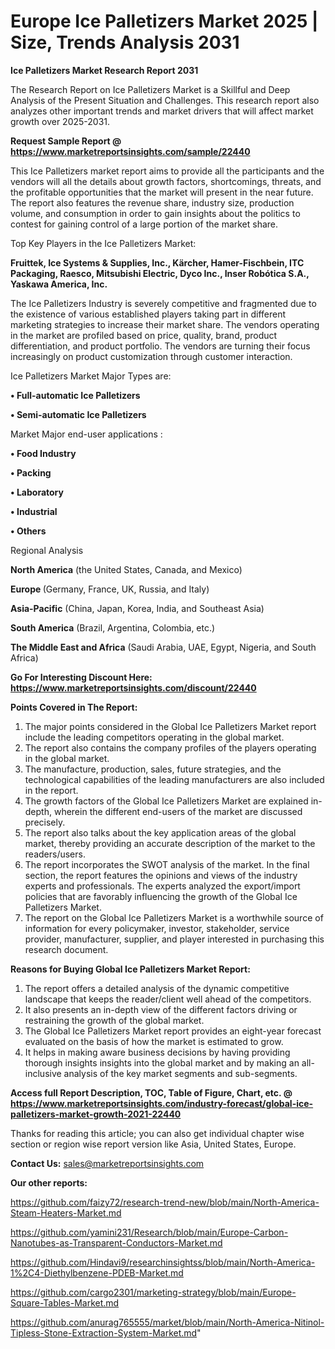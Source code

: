 # Europe Ice Palletizers Market 2025 | Size, Trends Analysis 2031

<strong>Ice Palletizers Market Research Report 2031</strong>

The Research Report on Ice Palletizers Market is a Skillful and Deep Analysis of the Present Situation and Challenges. This research report also analyzes other important trends and market drivers that will affect market growth over 2025-2031.

<strong>Request Sample Report @ <a href=https://www.marketreportsinsights.com/sample/22440>https://www.marketreportsinsights.com/sample/22440</a></strong>

This Ice Palletizers market report aims to provide all the participants and the vendors will all the details about growth factors, shortcomings, threats, and the profitable opportunities that the market will present in the near future. The report also features the revenue share, industry size, production volume, and consumption in order to gain insights about the politics to contest for gaining control of a large portion of the market share.

Top Key Players in the Ice Palletizers Market:

<strong>Fruittek, Ice Systems & Supplies, Inc., Kärcher, Hamer-Fischbein, ITC Packaging, Raesco, Mitsubishi Electric, Dyco Inc., Inser Robótica S.A., Yaskawa America, Inc.</strong>

The Ice Palletizers Industry is severely competitive and fragmented due to the existence of various established players taking part in different marketing strategies to increase their market share. The vendors operating in the market are profiled based on price, quality, brand, product differentiation, and product portfolio. The vendors are turning their focus increasingly on product customization through customer interaction.

Ice Palletizers Market Major Types are:

<strong>• Full-automatic Ice Palletizers

• Semi-automatic Ice Palletizers</strong>

Market Major end-user applications :

<strong>• Food Industry

• Packing

• Laboratory

• Industrial

• Others</strong>

Regional Analysis

</u><strong><b>North America</b></strong> (the United States, Canada, and Mexico)

<strong><b>Europe </b></strong>(Germany, France, UK, Russia, and Italy)

<strong><b>Asia-Pacific</b></strong> (China, Japan, Korea, India, and Southeast Asia)

<strong><b>South America</b></strong> (Brazil, Argentina, Colombia, etc.)

<strong><b>The Middle East and Africa</b></strong> (Saudi Arabia, UAE, Egypt, Nigeria, and South Africa)

<strong>Go For Interesting Discount Here: <a href=https://www.marketreportsinsights.com/discount/22440>https://www.marketreportsinsights.com/discount/22440</a></strong>

<strong>Points Covered in The Report:</strong>
<ol>
  <li>The major points considered in the Global Ice Palletizers Market report include the leading competitors operating in the global market.</li>
  <li>The report also contains the company profiles of the players operating in the global market.</li>
  <li>The manufacture, production, sales, future strategies, and the technological capabilities of the leading manufacturers are also included in the report.</li>
  <li>The growth factors of the Global Ice Palletizers Market are explained in-depth, wherein the different end-users of the market are discussed precisely.</li>
  <li>The report also talks about the key application areas of the global market, thereby providing an accurate description of the market to the readers/users.</li>
  <li>The report incorporates the SWOT analysis of the market. In the final section, the report features the opinions and views of the industry experts and professionals. The experts analyzed the export/import policies that are favorably influencing the growth of the Global Ice Palletizers Market.</li>
  <li>The report on the Global Ice Palletizers Market is a worthwhile source of information for every policymaker, investor, stakeholder, service provider, manufacturer, supplier, and player interested in purchasing this research document.</li>
</ol>
<strong>Reasons for Buying Global Ice Palletizers Market Report:</strong>

<ol>
  <li>The report offers a detailed analysis of the dynamic competitive landscape that keeps the reader/client well ahead of the competitors.</li>
  <li>It also presents an in-depth view of the different factors driving or restraining the growth of the global market.</li>
  <li>The Global Ice Palletizers Market report provides an eight-year forecast evaluated on the basis of how the market is estimated to grow.</li>
  <li>It helps in making aware business decisions by having providing thorough insights insights into the global market and by making an all-inclusive analysis of the key market segments and sub-segments.</li>
</ol>
<strong>Access full Report Description, TOC, Table of Figure, Chart, etc. @ <a href=https://www.marketreportsinsights.com/industry-forecast/global-ice-palletizers-market-growth-2021-22440>https://www.marketreportsinsights.com/industry-forecast/global-ice-palletizers-market-growth-2021-22440</a></strong>


Thanks for reading this article; you can also get individual chapter wise section or region wise report version like Asia, United States, Europe.

<strong>Contact Us:</strong>
sales@marketreportsinsights.com

<strong>Our other reports:</strong>

<a href=https://github.com/faizy72/research-trend-new/blob/main/North-America-Steam-Heaters-Market.md>https://github.com/faizy72/research-trend-new/blob/main/North-America-Steam-Heaters-Market.md</a>

<a href=https://github.com/yamini231/Research/blob/main/Europe-Carbon-Nanotubes-as-Transparent-Conductors-Market.md>https://github.com/yamini231/Research/blob/main/Europe-Carbon-Nanotubes-as-Transparent-Conductors-Market.md</a>

<a href=https://github.com/Hindavi9/researchinsightss/blob/main/North-America-1%2C4-Diethylbenzene-PDEB-Market.md>https://github.com/Hindavi9/researchinsightss/blob/main/North-America-1%2C4-Diethylbenzene-PDEB-Market.md</a>

<a href=https://github.com/cargo2301/marketing-strategy/blob/main/Europe-Square-Tables-Market.md>https://github.com/cargo2301/marketing-strategy/blob/main/Europe-Square-Tables-Market.md</a>

<a href=https://github.com/anurag765555/market/blob/main/North-America-Nitinol-Tipless-Stone-Extraction-System-Market.md>https://github.com/anurag765555/market/blob/main/North-America-Nitinol-Tipless-Stone-Extraction-System-Market.md</a>"
